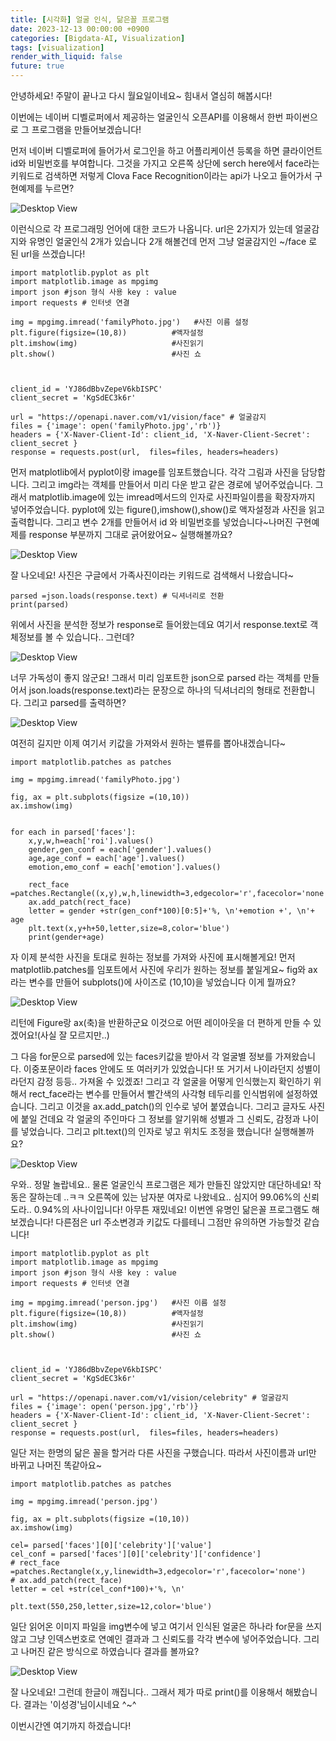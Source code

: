 ```yaml
---
title: [시각화] 얼굴 인식, 닮은꼴 프로그램
date: 2023-12-13 00:00:00 +0900
categories: [Bigdata-AI, Visualization]
tags: [visualization]
render_with_liquid: false
future: true
---
```


안녕하세요! 주말이 끝나고 다시 월요일이네요~ 힘내서 열심히 해봅시다!

이번에는 네이버 디벨로퍼에서 제공하는 얼굴인식 오픈API를 이용해서 한번 파이썬으로 그 프로그램을 만들어보겠습니다!

먼저 네이버 디벨로퍼에 들어가서 로그인을 하고 어플리케이션 등록을 하면 클라이언트 id와 비밀번호를 부여합니다. 그것을 가지고 오른쪽 상단에 serch here에서 face라는 키워드로 검색하면 저렇게 Clova Face Recognition이라는 api가 나오고 들어가서 구현예제를 누르면?

![Desktop View](/assets/img/Bigdata-AI/Visualization/Face/1.png)

이런식으로 각 프로그래밍 언어에 대한 코드가 나옵니다. url은 2가지가 있는데 얼굴감지와 유명인 얼굴인식 2개가 있습니다 2개 해볼건데 먼저 그냥 얼굴감지인 ~/face 로 된 url을 쓰겠습니다!

```
import matplotlib.pyplot as plt
import matplotlib.image as mpgimg
import json #json 형식 사용 key : value
import requests # 인터넷 연결

img = mpgimg.imread('familyPhoto.jpg')   #사진 이름 설정
plt.figure(figsize=(10,8))          #액자설정
plt.imshow(img)                     #사진읽기
plt.show()                          #사진 쇼



client_id = 'YJ86dBbvZepeV6kbISPC'
client_secret = 'KgSdEC3k6r'

url = "https://openapi.naver.com/v1/vision/face" # 얼굴감지
files = {'image': open('familyPhoto.jpg','rb')}
headers = {'X-Naver-Client-Id': client_id, 'X-Naver-Client-Secret': client_secret }
response = requests.post(url,  files=files, headers=headers)
```

먼저 matplotlib에서 pyplot이랑 image를 임포트했습니다. 각각 그림과 사진을 담당합니다. 그리고 img라는 객체를 만들어서 미리 다운 받고 같은 경로에 넣어주었습니다. 그래서 matplotlib.image에 있는 imread메서드의 인자로 사진파일이름을 확장자까지 넣어주었습니다. pyplot에 있는 figure(),imshow(),show()로 액자설정과 사진을 읽고 출력합니다. 그리고 변수 2개를 만들어서 id 와 비밀번호를 넣었습니다~나머진 구현예제를 response 부분까지 그대로 긁어왔어요~ 실행해볼까요?

![Desktop View](/assets/img/Bigdata-AI/Visualization/Face/2.png)

잘 나오네요! 사진은 구글에서 가족사진이라는 키워드로 검색해서 나왔습니다~

```
parsed =json.loads(response.text) # 딕셔너리로 전환
print(parsed)
```

위에서 사진을 분석한 정보가 response로 들어왔는데요 여기서 response.text로 객체정보를 볼 수 있습니다.. 그런데?

![Desktop View](/assets/img/Bigdata-AI/Visualization/Face/3.png)

너무 가독성이 좋지 않군요! 그래서 미리 임포트한 json으로 parsed 라는 객체를 만들어서 json.loads(response.text)라는 문장으로 하나의 딕셔너리의 형태로 전환합니다. 그리고 parsed를 출력하면?

![Desktop View](/assets/img/Bigdata-AI/Visualization/Face/4.png)

여전히 길지만 이제 여기서 키값을 가져와서 원하는 밸류를 뽑아내겠습니다~

```
import matplotlib.patches as patches

img = mpgimg.imread('familyPhoto.jpg')

fig, ax = plt.subplots(figsize =(10,10))
ax.imshow(img)


for each in parsed['faces']:
    x,y,w,h=each['roi'].values()
    gender,gen_conf = each['gender'].values()
    age,age_conf = each['age'].values()
    emotion,emo_conf = each['emotion'].values()

    rect_face =patches.Rectangle((x,y),w,h,linewidth=3,edgecolor='r',facecolor='none')
    ax.add_patch(rect_face)
    letter = gender +str(gen_conf*100)[0:5]+'%, \n'+emotion +', \n'+ age
    plt.text(x,y+h+50,letter,size=8,color='blue')
    print(gender+age)
```

자 이제 분석한 사진을 토대로 원하는 정보를 가져와 사진에 표시해볼게요! 먼저 matplotlib.patches를 임포트에서 사진에 우리가 원하는 정보를 붙일게요~ fig와 ax라는 변수를 만들어 subplots()에 사이즈로 (10,10)을 넣었습니다 이게 뭘까요?

![Desktop View](/assets/img/Bigdata-AI/Visualization/Face/5.png)

리턴에 Figure랑 ax(축)을 반환하군요 이것으로 어떤 레이아웃을 더 편하게 만들 수 있겠어요!(사실 잘 모르지만..)

그 다음 for문으로 parsed에 있는 faces키값을 받아서 각 얼굴별 정보를 가져왔습니다. 이중포문이라 faces 안에도 또 여러키가 있었습니다! 또 거기서 나이라던지 성별이라던지 감정 등등.. 가져올 수 있겠죠! 그리고 각 얼굴을 어떻게 인식했는지 확인하기 위해서 rect\_face라는 변수를 만들어서 빨간색의 사각형 테두리를 인식범위에 설정하였습니다. 그리고 이것을 ax.add\_patch()의 인수로 넣어 붙였습니다. 그리고 글자도 사진에 붙일 건데요 각 얼굴의 주인마다 그 정보를 알기위해 성별과 그 신뢰도, 감정과 나이를 넣었습니다. 그리고 plt.text()의 인자로 넣고 위치도 조정을 했습니다! 실행해볼까요?

![Desktop View](/assets/img/Bigdata-AI/Visualization/Face/6.png)

우와.. 정말 놀랍네요.. 물론 얼굴인식 프로그램은 제가 만들진 않았지만 대단하네요! 작동은 잘하는데 ..ㅋㅋ 오른쪽에 있는 남자분 여자로 나왔네요.. 심지어 99.06%의 신뢰도라.. 0.94%의 사나이입니다! 아무튼 재밌네요! 이번엔 유명인 닮은꼴 프로그램도 해보겠습니다! 다른점은 url 주소변경과 키값도 다를테니 그점만 유의하면 가능할것 같습니다!

```
import matplotlib.pyplot as plt
import matplotlib.image as mpgimg
import json #json 형식 사용 key : value
import requests # 인터넷 연결

img = mpgimg.imread('person.jpg')   #사진 이름 설정
plt.figure(figsize=(10,8))          #액자설정
plt.imshow(img)                     #사진읽기
plt.show()                          #사진 쇼



client_id = 'YJ86dBbvZepeV6kbISPC'
client_secret = 'KgSdEC3k6r'

url = "https://openapi.naver.com/v1/vision/celebrity" # 얼굴감지
files = {'image': open('person.jpg','rb')}
headers = {'X-Naver-Client-Id': client_id, 'X-Naver-Client-Secret': client_secret }
response = requests.post(url,  files=files, headers=headers)
```

일단 저는 한명의 닮은 꼴을 할거라 다른 사진을 구했습니다. 따라서 사진이름과 url만 바뀌고 나머진 똑같아요~

```
import matplotlib.patches as patches

img = mpgimg.imread('person.jpg')

fig, ax = plt.subplots(figsize =(10,10))
ax.imshow(img)

cel= parsed['faces'][0]['celebrity']['value']
cel_conf = parsed['faces'][0]['celebrity']['confidence']
# rect_face =patches.Rectangle(x,y,linewidth=3,edgecolor='r',facecolor='none')
# ax.add_patch(rect_face)
letter = cel +str(cel_conf*100)+'%, \n'

plt.text(550,250,letter,size=12,color='blue')
```

일단 읽어온 이미지 파일을 img변수에 넣고 여기서 인식된 얼굴은 하나라 for문을 쓰지 않고 그냥 인덱스번호로 연예인 결과과 그 신뢰도를 각각 변수에 넣어주었습니다. 그리고 나머진 같은 방식으로 하였습니다 결과를 볼까요?

![Desktop View](/assets/img/Bigdata-AI/Visualization/Face/7.png)

잘 나오네요! 그런데 한글이 깨집니다.. 그래서 제가 따로 print()를 이용해서 해봤습니다. 결과는 '이성경'님이시네요 ^~^

이번시간엔 여기까지 하겠습니다!